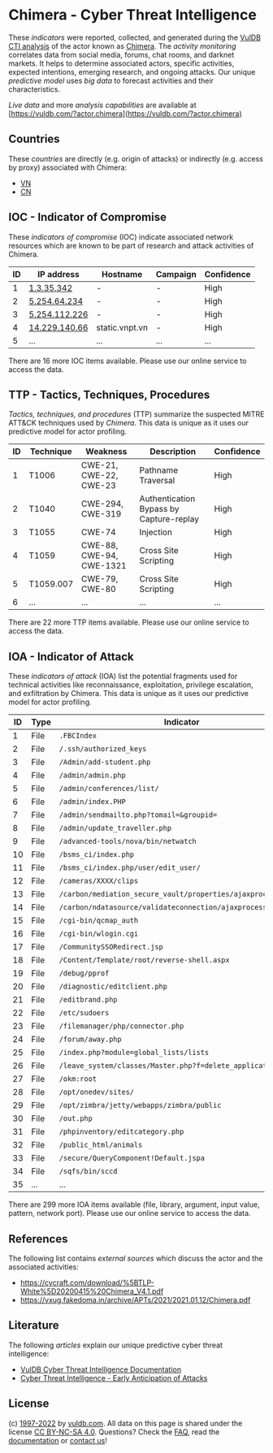 # Chimera - Cyber Threat Intelligence

These _indicators_ were reported, collected, and generated during the [VulDB CTI analysis](https://vuldb.com/?kb.cti) of the actor known as [Chimera](https://vuldb.com/?actor.chimera). The _activity monitoring_ correlates data from social media, forums, chat rooms, and darknet markets. It helps to determine associated actors, specific activities, expected intentions, emerging research, and ongoing attacks. Our unique _predictive model_ uses _big data_ to forecast activities and their characteristics.

_Live data_ and more _analysis capabilities_ are available at [https://vuldb.com/?actor.chimera](https://vuldb.com/?actor.chimera)

## Countries

These _countries_ are directly (e.g. origin of attacks) or indirectly (e.g. access by proxy) associated with Chimera:

* [VN](https://vuldb.com/?country.vn)
* [CN](https://vuldb.com/?country.cn)

## IOC - Indicator of Compromise

These _indicators of compromise_ (IOC) indicate associated network resources which are known to be part of research and attack activities of Chimera.

ID | IP address | Hostname | Campaign | Confidence
-- | ---------- | -------- | -------- | ----------
1 | [1.3.35.342](https://vuldb.com/?ip.1.3.35.342) | - | - | High
2 | [5.254.64.234](https://vuldb.com/?ip.5.254.64.234) | - | - | High
3 | [5.254.112.226](https://vuldb.com/?ip.5.254.112.226) | - | - | High
4 | [14.229.140.66](https://vuldb.com/?ip.14.229.140.66) | static.vnpt.vn | - | High
5 | ... | ... | ... | ...

There are 16 more IOC items available. Please use our online service to access the data.

## TTP - Tactics, Techniques, Procedures

_Tactics, techniques, and procedures_ (TTP) summarize the suspected MITRE ATT&CK techniques used by _Chimera_. This data is unique as it uses our predictive model for actor profiling.

ID | Technique | Weakness | Description | Confidence
-- | --------- | -------- | ----------- | ----------
1 | T1006 | CWE-21, CWE-22, CWE-23 | Pathname Traversal | High
2 | T1040 | CWE-294, CWE-319 | Authentication Bypass by Capture-replay | High
3 | T1055 | CWE-74 | Injection | High
4 | T1059 | CWE-88, CWE-94, CWE-1321 | Cross Site Scripting | High
5 | T1059.007 | CWE-79, CWE-80 | Cross Site Scripting | High
6 | ... | ... | ... | ...

There are 22 more TTP items available. Please use our online service to access the data.

## IOA - Indicator of Attack

These _indicators of attack_ (IOA) list the potential fragments used for technical activities like reconnaissance, exploitation, privilege escalation, and exfiltration by Chimera. This data is unique as it uses our predictive model for actor profiling.

ID | Type | Indicator | Confidence
-- | ---- | --------- | ----------
1 | File | `.FBCIndex` | Medium
2 | File | `/.ssh/authorized_keys` | High
3 | File | `/Admin/add-student.php` | High
4 | File | `/admin/admin.php` | High
5 | File | `/admin/conferences/list/` | High
6 | File | `/admin/index.PHP` | High
7 | File | `/admin/sendmailto.php?tomail=&groupid=` | High
8 | File | `/admin/update_traveller.php` | High
9 | File | `/advanced-tools/nova/bin/netwatch` | High
10 | File | `/bsms_ci/index.php` | High
11 | File | `/bsms_ci/index.php/user/edit_user/` | High
12 | File | `/cameras/XXXX/clips` | High
13 | File | `/carbon/mediation_secure_vault/properties/ajaxprocessor.jsp` | High
14 | File | `/carbon/ndatasource/validateconnection/ajaxprocessor.jsp` | High
15 | File | `/cgi-bin/qcmap_auth` | High
16 | File | `/cgi-bin/wlogin.cgi` | High
17 | File | `/CommunitySSORedirect.jsp` | High
18 | File | `/Content/Template/root/reverse-shell.aspx` | High
19 | File | `/debug/pprof` | Medium
20 | File | `/diagnostic/editclient.php` | High
21 | File | `/editbrand.php` | High
22 | File | `/etc/sudoers` | Medium
23 | File | `/filemanager/php/connector.php` | High
24 | File | `/forum/away.php` | High
25 | File | `/index.php?module=global_lists/lists` | High
26 | File | `/leave_system/classes/Master.php?f=delete_application` | High
27 | File | `/okm:root` | Medium
28 | File | `/opt/onedev/sites/` | High
29 | File | `/opt/zimbra/jetty/webapps/zimbra/public` | High
30 | File | `/out.php` | Medium
31 | File | `/phpinventory/editcategory.php` | High
32 | File | `/public_html/animals` | High
33 | File | `/secure/QueryComponent!Default.jspa` | High
34 | File | `/sqfs/bin/sccd` | High
35 | ... | ... | ...

There are 299 more IOA items available (file, library, argument, input value, pattern, network port). Please use our online service to access the data.

## References

The following list contains _external sources_ which discuss the actor and the associated activities:

* https://cycraft.com/download/%5BTLP-White%5D20200415%20Chimera_V4.1.pdf
* https://vxug.fakedoma.in/archive/APTs/2021/2021.01.12/Chimera.pdf

## Literature

The following _articles_ explain our unique predictive cyber threat intelligence:

* [VulDB Cyber Threat Intelligence Documentation](https://vuldb.com/?kb.cti)
* [Cyber Threat Intelligence - Early Anticipation of Attacks](https://www.scip.ch/en/?labs.20201022)

## License

(c) [1997-2022](https://vuldb.com/?kb.changelog) by [vuldb.com](https://vuldb.com/?kb.about). All data on this page is shared under the license [CC BY-NC-SA 4.0](https://creativecommons.org/licenses/by-nc-sa/4.0/). Questions? Check the [FAQ](https://vuldb.com/?kb.faq), read the [documentation](https://vuldb.com/?kb) or [contact us](https://vuldb.com/?contact)!
